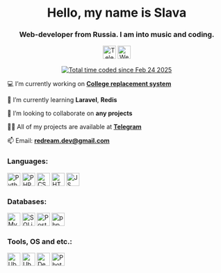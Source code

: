 <h1 align="center">Hello, my name is Slava</h1>
<h3 align="center">Web-developer from Russia. I am into music and coding.</h3>

<p align="center"> 
<a href="https://t.me/re_dream"><img src="https://img.shields.io/badge/Telegram-2CA5E0?style=for-the-badge&logo=telegram&logoColor=white" alt="Telegram" height="30"></a>
<a href="https://redream.space"><img src="https://img.shields.io/badge/website-000000?style=for-the-badge&logo=About.me&logoColor=white" alt="Website" height="30"></a>
</p>
<p align="center"> 
<a href="https://wakatime.com/@redream"><img src="https://wakatime.com/badge/user/c61c23be-3d12-4273-ac79-0ea2df3df7dd.svg" alt="Total time coded since Feb 24 2025" /></a>
</p>

💻 I’m currently working on [**College replacement system**](https://kmpo.redream.space/public_reps.php/)

🌱 I’m currently learning **Laravel**, **Redis**

👯 I’m looking to collaborate on **any projects**

👨‍💻 All of my projects are available at [**Telegram**](https://redream_dev.t.me/)

📫 Email: **redream.dev@gmail.com**



<h3 align="left">Languages:</h3>

<p align="left">
<img src="https://img.shields.io/badge/Python-FFD43B?style=for-the-badge&logo=python&logoColor=blue" alt="Python" height="30">
<img src="https://img.shields.io/badge/PHP-777BB4?style=for-the-badge&logo=php&logoColor=white" alt="PHP" height="30">
<img src="https://img.shields.io/badge/CSS3-1572B6?style=for-the-badge&logo=css3&logoColor=white" alt="CSS" height="30">
<img src="https://img.shields.io/badge/HTML5-E34F26?style=for-the-badge&logo=html5&logoColor=white" alt="HTML" height="30">
<img src="https://img.shields.io/badge/JavaScript-323330?style=for-the-badge&logo=javascript&logoColor=F7DF1E" alt="JS" height="30">
</p>

<h3 align="left">Databases:</h3>
<p align="left">
<img src="https://img.shields.io/badge/MySQL-005C84?style=for-the-badge&logo=mysql&logoColor=white" alt="MySQL" height="30">
<img src="https://img.shields.io/badge/Sqlite-003B57?style=for-the-badge&logo=sqlite&logoColor=white" alt="SQLite" height="30">
<img src="https://img.shields.io/badge/PostgreSQL-316192?style=for-the-badge&logo=postgresql&logoColor=white" alt="PostgreSQL" height="30">
<img src="https://img.shields.io/badge/phpmyadmin-6C78AF?style=for-the-badge&logo=phpmyadmin&logoColor=white" alt="phpMyAdmin" height="30">

</p>

<h3 align="left">Tools, OS and etc.:</h3>
<p align="left">
<img src="https://img.shields.io/badge/GIT-E44C30?style=for-the-badge&logo=git&logoColor=white" alt="Ubuntu" height="30">
<img src="https://img.shields.io/badge/Ubuntu-E95420?style=for-the-badge&logo=ubuntu&logoColor=white" alt="Ubuntu" height="30">
<img src="https://img.shields.io/badge/Debian-A81D33?style=for-the-badge&logo=debian&logoColor=white" alt="Debian" height="30">
<img src="https://img.shields.io/badge/Adobe%20Photoshop-31A8FF?style=for-the-badge&logo=Adobe%20Photoshop&logoColor=black" alt="Photoshop" height="30">
</p>
